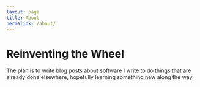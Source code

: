 ```yaml
---
layout: page
title: About
permalink: /about/
---
```


# Reinventing the Wheel

The plan is to write blog posts about software I write to do things that are already done elsewhere, hopefully learning something new along the way.